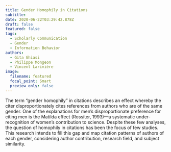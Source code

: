 ```yaml
---
title: Gender Homophily in Citations
subtitle:
date: 2020-06-22T03:29:42.878Z
draft: false
featured: false
tags:
  - Scholarly Communication
  - Gender
  - Information Behavior
authors:
  - Gita Ghiasi
  - Philippe Mongeon
  - Vincent Larivière
image:
  filename: featured
  focal_point: Smart
  preview_only: false
---
```


The term “gender homophily” in citations describes an effect whereby the citer disproportionately cites references from authors who are of the same gender. One of the explanations for men’s disproportionate preference for citing men is the Matilda effect (Rossiter, 1993)—a systematic under-recognition of women’s contribution to science. Despite these few analyses, the question of homophily in citations has been the focus of few studies. This research intends to fill this gap and map citation patterns of authors of each
gender, considering author contribution, research field, and subject similarity. 




